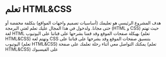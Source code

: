 # تعلم HTML&CSS
هدف المشروع الرئيسي هو تعليمك (أساسيات تصميم واجهات المواقع) بتكلفة مخفضة أو حتى مجانا. ولدخول في هذا المجال عليك تعلم لغتي البرمجة (HTML و CSS) حيث تهتم  لغة HTML بهيكلة صفحات الموقع وقد قمنا بشرحها على قناتنا على اليوتيوب (تعلم HTML&amp;CSS) وتهتم لغة  CSS بتنسيق صفحات الموقع وقد بشرحها على قناتنا على اليوتيوب (تعلم HTML&amp;CSS)  يمكنك التواصل معي أثناء رحلة تعلمك على صفحة (تعلم HTML&amp;CSS) على الفيسبوك 
